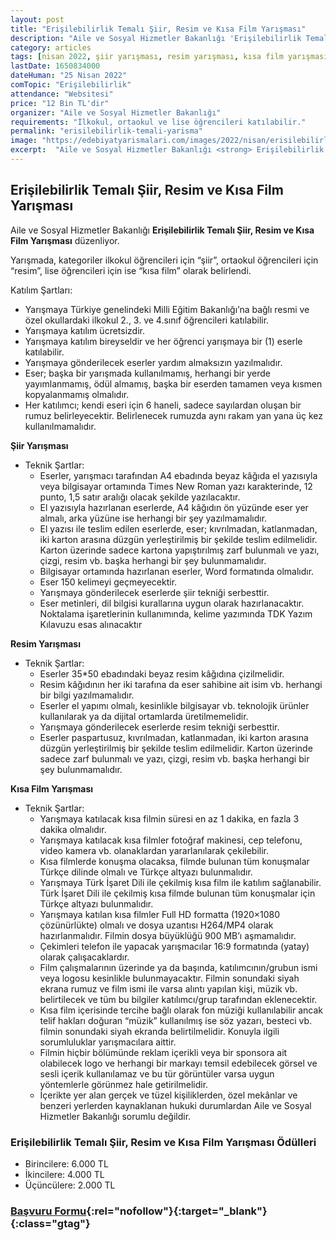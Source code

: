 ```yaml
---
layout: post
title: "Erişilebilirlik Temalı Şiir, Resim ve Kısa Film Yarışması"
description: "Aile ve Sosyal Hizmetler Bakanlığı 'Erişilebilirlik Temalı Şiir, Resim ve Kısa Film Yarışması' düzenliyor."
category: articles
tags: [nisan 2022, şiir yarışması, resim yarışması, kısa film yarışması, ilkokul, ortaokul, lise]
lastDate: 1650834000
dateHuman: "25 Nisan 2022"
comTopic: "Erişilebilirlik"
attendance: "Websitesi"
price: "12 Bin TL'dir"
organizer: "Aile ve Sosyal Hizmetler Bakanlığı"
requirements: "İlkokul, ortaokul ve lise öğrencileri katılabilir."
permalink: "erisilebilirlik-temali-yarisma"
image: "https://edebiyatyarismalari.com/images/2022/nisan/erisilebilirlik-temali-yarisma.jpg"
excerpt:  "Aile ve Sosyal Hizmetler Bakanlığı <strong> Erişilebilirlik Temalı Şiir, Resim ve Kısa Film Yarışması </strong> düzenliyor."
---
```


## Erişilebilirlik Temalı Şiir, Resim ve Kısa Film Yarışması
Aile ve Sosyal Hizmetler Bakanlığı **Erişilebilirlik Temalı Şiir, Resim ve Kısa Film Yarışması** düzenliyor.

Yarışmada, kategoriler ilkokul öğrencileri için “şiir”, ortaokul öğrencileri için “resim”, lise öğrencileri için ise “kısa film” olarak belirlendi.

Katılım Şartları:
- Yarışmaya Türkiye genelindeki Milli Eğitim Bakanlığı’na bağlı resmi ve özel okullardaki ilkokul 2., 3. ve 4.sınıf öğrencileri katılabilir.
- Yarışmaya katılım ücretsizdir.
- Yarışmaya katılım bireyseldir ve her öğrenci yarışmaya bir (1) eserle katılabilir.
- Yarışmaya gönderilecek eserler yardım almaksızın yazılmalıdır.
- Eser; başka bir yarışmada kullanılmamış, herhangi bir yerde yayımlanmamış, ödül almamış, başka bir eserden tamamen veya kısmen kopyalanmamış olmalıdır.
- Her katılımcı; kendi eseri için 6 haneli, sadece sayılardan oluşan bir rumuz belirleyecektir. Belirlenecek rumuzda aynı rakam yan yana üç kez kullanılmamalıdır.

**Şiir Yarışması**
- Teknik Şartlar:
    - Eserler, yarışmacı tarafından A4 ebadında beyaz kâğıda el yazısıyla veya bilgisayar ortamında Times New Roman yazı karakterinde, 12 punto, 1,5 satır aralığı olacak şekilde yazılacaktır. 
    - El yazısıyla hazırlanan eserlerde, A4 kâğıdın ön yüzünde eser yer almalı, arka yüzüne ise herhangi bir şey yazılmamalıdır.
    - El yazısı ile teslim edilen eserlerde, eser; kıvrılmadan, katlanmadan, iki karton arasına düzgün yerleştirilmiş bir şekilde teslim edilmelidir. Karton üzerinde sadece kartona yapıştırılmış zarf bulunmalı ve yazı, çizgi, resim vb. başka herhangi bir şey bulunmamalıdır.
    - Bilgisayar ortamında hazırlanan eserler, Word formatında olmalıdır. 
    - Eser 150 kelimeyi geçmeyecektir.
    - Yarışmaya gönderilecek eserlerde şiir tekniği serbesttir. 
    - Eser metinleri, dil bilgisi kurallarına uygun olarak hazırlanacaktır. Noktalama işaretlerinin kullanımında, kelime yazımında TDK Yazım Kılavuzu esas alınacaktır

**Resim Yarışması**
- Teknik Şartlar:
    - Eserler 35*50 ebadındaki beyaz resim kâğıdına çizilmelidir.
    - Resim kâğıdının her iki tarafına da eser sahibine ait isim vb. herhangi bir bilgi yazılmamalıdır.
    - Eserler el yapımı olmalı, kesinlikle bilgisayar vb. teknolojik ürünler kullanılarak ya da dijital ortamlarda üretilmemelidir.
    - Yarışmaya gönderilecek eserlerde resim tekniği serbesttir.
    - Eserler paspartusuz, kıvrılmadan, katlanmadan, iki karton arasına düzgün yerleştirilmiş bir şekilde teslim edilmelidir. Karton üzerinde sadece zarf bulunmalı ve yazı, çizgi, resim vb. başka herhangi bir şey bulunmamalıdır.

**Kısa Film Yarışması**
- Teknik Şartlar:
    - Yarışmaya katılacak kısa filmin süresi en az 1 dakika, en fazla 3 dakika olmalıdır.
    - Yarışmaya katılacak kısa filmler fotoğraf makinesi, cep telefonu, video kamera vb. olanaklardan yararlanılarak çekilebilir. 
    - Kısa filmlerde konuşma olacaksa, filmde bulunan tüm konuşmalar Türkçe dilinde olmalı ve Türkçe altyazı bulunmalıdır. 
    - Yarışmaya Türk İşaret Dili ile çekilmiş kısa film ile katılım sağlanabilir. Türk İşaret Dili ile çekilmiş kısa filmde bulunan tüm konuşmalar için Türkçe altyazı bulunmalıdır.
    - Yarışmaya katılan kısa filmler Full HD formatta (1920×1080 çözünürlükte) olmalı ve dosya uzantısı H264/MP4 olarak hazırlanmalıdır. Filmin dosya büyüklüğü 900 MB’ı aşmamalıdır. 
    - Çekimleri telefon ile yapacak yarışmacılar 16:9 formatında (yatay) olarak çalışacaklardır.
    - Film çalışmalarının üzerinde ya da başında, katılımcının/grubun ismi veya logosu kesinlikle bulunmayacaktır. Filmin sonundaki siyah ekrana rumuz ve film ismi ile varsa alıntı yapılan kişi, müzik vb. belirtilecek ve tüm bu bilgiler katılımcı/grup tarafından eklenecektir.
    - Kısa film içerisinde tercihe bağlı olarak fon müziği kullanılabilir ancak telif hakları doğuran “müzik” kullanılmış ise söz yazarı, besteci vb. filmin sonundaki siyah ekranda belirtilmelidir. Konuyla ilgili sorumluluklar yarışmacılara aittir. 
    - Filmin hiçbir bölümünde reklam içerikli veya bir sponsora ait olabilecek logo ve herhangi bir markayı temsil edebilecek görsel ve sesli içerik kullanılamaz ve bu tür görüntüler varsa uygun yöntemlerle görünmez hale getirilmelidir.
    - İçerikte yer alan gerçek ve tüzel kişiliklerden, özel mekânlar ve benzeri yerlerden kaynaklanan hukuki durumlardan Aile ve Sosyal Hizmetler Bakanlığı sorumlu değildir.


### Erişilebilirlik Temalı Şiir, Resim ve Kısa Film Yarışması Ödülleri
- Birincilere: 6.000 TL
- İkincilere: 4.000 TL
- Üçüncülere: 2.000 TL 


### [Başvuru Formu](https://erisilebilirlik.aile.gov.tr/?ref=edebiyatyarismalari.com){:rel="nofollow"}{:target="_blank"}{:class="gtag"}


